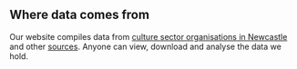 ## Where data comes from

Our website compiles data from [culture sector organisations in Newcastle](/organisations/) and other [sources](/data/). Anyone can view, download and analyse the data we hold.
